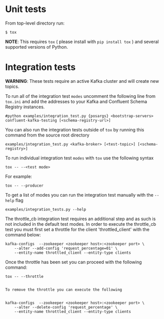 Unit tests
==========

From top-level directory run:

    $ tox

**NOTE**: This requires `tox` ( please install with `pip install tox` ) and several supported versions of Python.

Integration tests
=================

**WARNING**: These tests require an active Kafka cluster and will create new topics.


To run all of the integration test `modes` uncomment the following line from `tox.ini` and add the addresses to your Kafka and Confluent Schema Registry instances.

    #python examples/integration_test.py {posargs} <bootstrap-servers> confluent-kafka-testing [<schema-registry-url>]

You can also run the integration tests outside of `tox` by running this command from the source root directory

    examples/integration_test.py <kafka-broker> [<test-topic>] [<schema-registry>]

To run individual integration test `modes` with `tox` use the following syntax

    tox -- --<test mode>

For example:

    tox -- --producer

To get a list of modes you can run the integration test manually with the `--help` flag

    examples/integration_tests.py --help


The throttle_cb integration test requires an additional step and as such is not included in the default test modes.
In order to execute the throttle_cb test you must first set a throttle for the client 'throttled_client' with the command below:

    kafka-configs  --zookeeper <zookeeper host>:<zookeeper port> \
        --alter --add-config 'request_percentage=01' \
        --entity-name throttled_client --entity-type clients

Once the throttle has been set you can proceed with the following command:

    tox -- --throttle


    To remove the throttle you can execute the following


    kafka-configs  --zookeeper <zookeeper host>:<zookeeper port> \
        --alter --delete-config 'request_percentage' \
        --entity-name throttled_client --entity-type clients
